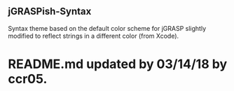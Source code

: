 ## jGRASPish-Syntax

Syntax theme based on the default color scheme for jGRASP slightly modified to reflect strings in a different color (from Xcode).


# README.md updated by 03/14/18 by ccr05.